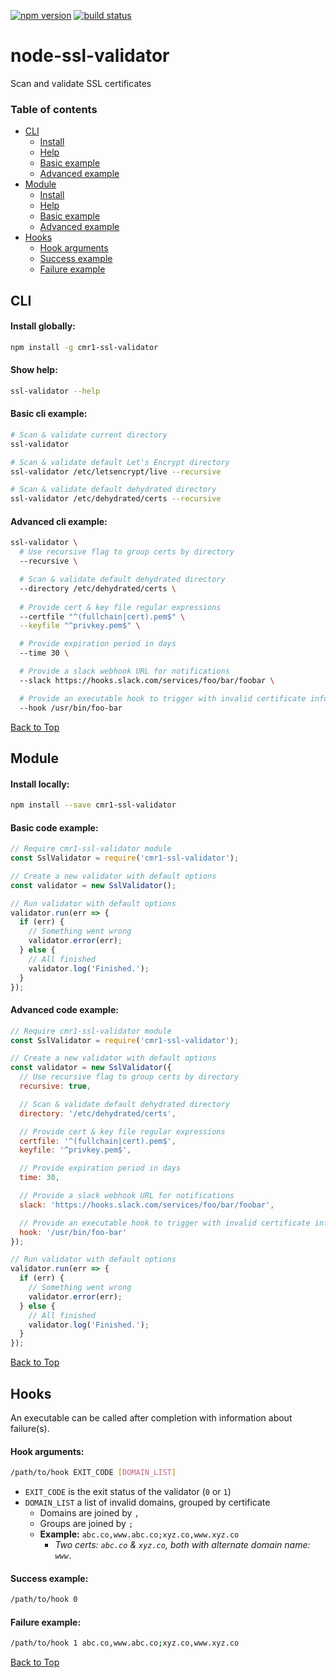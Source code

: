 [![npm version](https://badge.fury.io/js/cmr1-ssl-validator.svg)](https://www.npmjs.com/package/cmr1-ssl-validator)
[![build status](https://travis-ci.org/cmr1/node-ssl-validator.svg?branch=master)](https://travis-ci.org/cmr1/node-ssl-validator)

# node-ssl-validator
Scan and validate SSL certificates

### Table of contents
- [CLI](#cli)
  - [Install](#install-globally-)
  - [Help](#show-help-)
  - [Basic example](#basic-cli-example-)
  - [Advanced example](#advanced-cli-example-)  
- [Module](#module)
  - [Install](#install-locally-)
  - [Help](#show-help-)
  - [Basic example](#basic-code-example-)
  - [Advanced example](#advanced-code-example-)  
- [Hooks](#hooks)
  - [Hook arguments](#hook-arguments-)
  - [Success example](#success-example-)
  - [Failure example](#failure-example-)

## CLI

#### Install globally:
```bash
npm install -g cmr1-ssl-validator
```

#### Show help:
```bash
ssl-validator --help
```

#### Basic cli example:
```bash
# Scan & validate current directory
ssl-validator 

# Scan & validate default Let's Encrypt directory
ssl-validator /etc/letsencrypt/live --recursive

# Scan & validate default dehydrated directory
ssl-validator /etc/dehydrated/certs --recursive
```

#### Advanced cli example:
```bash
ssl-validator \
  # Use recursive flag to group certs by directory
  --recursive \

  # Scan & validate default dehydrated directory
  --directory /etc/dehydrated/certs \          
  
  # Provide cert & key file regular expressions
  --certfile "^(fullchain|cert).pem$" \
  --keyfile "^privkey.pem$" \

  # Provide expiration period in days
  --time 30 \

  # Provide a slack webhook URL for notifications
  --slack https://hooks.slack.com/services/foo/bar/foobar \

  # Provide an executable hook to trigger with invalid certificate info
  --hook /usr/bin/foo-bar
```

[Back to Top](#node-ssl-validator)

## Module

#### Install locally:
```bash
npm install --save cmr1-ssl-validator
```

#### Basic code example:
```javascript
// Require cmr1-ssl-validator module
const SslValidator = require('cmr1-ssl-validator');

// Create a new validator with default options
const validator = new SslValidator();

// Run validator with default options
validator.run(err => {
  if (err) {
    // Something went wrong
    validator.error(err);
  } else {
    // All finished
    validator.log('Finished.');
  }
});
```

#### Advanced code example:
```javascript
// Require cmr1-ssl-validator module
const SslValidator = require('cmr1-ssl-validator');

// Create a new validator with default options
const validator = new SslValidator({
  // Use recursive flag to group certs by directory
  recursive: true,

  // Scan & validate default dehydrated directory
  directory: '/etc/dehydrated/certs',

  // Provide cert & key file regular expressions
  certfile: '^(fullchain|cert).pem$',
  keyfile: '^privkey.pem$',

  // Provide expiration period in days
  time: 30,

  // Provide a slack webhook URL for notifications
  slack: 'https://hooks.slack.com/services/foo/bar/foobar',

  // Provide an executable hook to trigger with invalid certificate info
  hook: '/usr/bin/foo-bar'
});

// Run validator with default options
validator.run(err => {
  if (err) {
    // Something went wrong
    validator.error(err);
  } else {
    // All finished
    validator.log('Finished.');
  }
});
```

[Back to Top](#node-ssl-validator)

## Hooks
An executable can be called after completion with information about failure(s).

#### Hook arguments:
```bash
/path/to/hook EXIT_CODE [DOMAIN_LIST]
```

- `EXIT_CODE` is the exit status of the validator (`0` or `1`)
- `DOMAIN_LIST` a list of invalid domains, grouped by certificate
  - Domains are joined by `,`
  - Groups are joined by `;`
  - **Example:** `abc.co,www.abc.co;xyz.co,www.xyz.co`
    - *Two certs: `abc.co` & `xyz.co`, both with alternate domain name: `www.`*

#### Success example:
```bash
/path/to/hook 0
```

#### Failure example:
```bash
/path/to/hook 1 abc.co,www.abc.co;xyz.co,www.xyz.co
```

[Back to Top](#node-ssl-validator)
